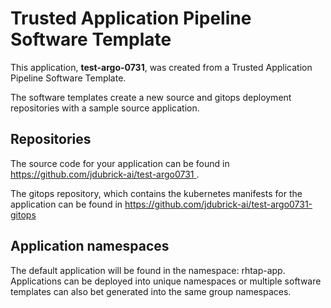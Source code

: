 # Trusted Application Pipeline Software Template

This application, **test-argo-0731**, was created from a Trusted Application Pipeline Software Template.

The software templates create a new source and gitops deployment repositories with a sample source application. 

## Repositories

The source code for your application can be found in [https://github.com/jdubrick-ai/test-argo0731 ](https://github.com/jdubrick-ai/test-argo0731 ).
 
The gitops repository, which contains the kubernetes manifests for the application can be found in 
[https://github.com/jdubrick-ai/test-argo0731-gitops ](https://github.com/jdubrick-ai/test-argo0731-gitops ) 

## Application namespaces 

The default application will be found in the namespace: rhtap-app. Applications can be deployed into unique namespaces or multiple software templates can also bet generated into the same group namespaces.  